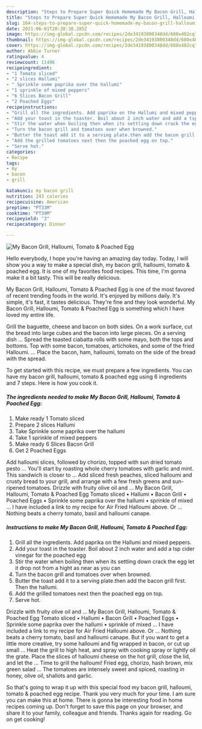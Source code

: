 ```yaml
---
description: "Steps to Prepare Super Quick Homemade My Bacon Grill, Halloumi, Tomato &amp;amp; Poached Egg"
title: "Steps to Prepare Super Quick Homemade My Bacon Grill, Halloumi, Tomato &amp;amp; Poached Egg"
slug: 164-steps-to-prepare-super-quick-homemade-my-bacon-grill-halloumi-tomato-and-amp-poached-egg
date: 2021-06-01T20:38:38.285Z
image: https://img-global.cpcdn.com/recipes/2de34193800348dd/680x482cq70/my-bacon-grill-halloumi-tomato-poached-egg-recipe-main-photo.jpg
thumbnail: https://img-global.cpcdn.com/recipes/2de34193800348dd/680x482cq70/my-bacon-grill-halloumi-tomato-poached-egg-recipe-main-photo.jpg
cover: https://img-global.cpcdn.com/recipes/2de34193800348dd/680x482cq70/my-bacon-grill-halloumi-tomato-poached-egg-recipe-main-photo.jpg
author: Abbie Turner
ratingvalue: 4
reviewcount: 11496
recipeingredient:
- "1 Tomato sliced"
- "2 slices Hallumi"
- " Sprinkle some paprika over the hallumi"
- "1 sprinkle of mixed peppers"
- "6 Slices Bacon Grill"
- "2 Poached Eggs"
recipeinstructions:
- "Grill all the ingredients. Add paprika on the Hallumi and mixed peppers."
- "Add your toast in the toaster. Boil about 2 inch water and add a tsp cider vinegar for the poached egg"
- "Stir the water when boiling then when its settling down crack the egg let it drop not from a hight as near as you can"
- "Turn the bacon grill and tomatoes over when browned."
- "Butter the toast add it to a serving plate.then add the bacon grill first. Then the hallumi."
- "Add the grilled tomatoes next then the poached egg on top."
- "Serve hot."
categories:
- Recipe
tags:
- my
- bacon
- grill

katakunci: my bacon grill 
nutrition: 243 calories
recipecuisine: American
preptime: "PT33M"
cooktime: "PT39M"
recipeyield: "3"
recipecategory: Dinner

---
```



![My Bacon Grill, Halloumi, Tomato &amp; Poached Egg](https://img-global.cpcdn.com/recipes/2de34193800348dd/680x482cq70/my-bacon-grill-halloumi-tomato-poached-egg-recipe-main-photo.jpg)

Hello everybody, I hope you're having an amazing day today. Today, I will show you a way to make a special dish, my bacon grill, halloumi, tomato &amp; poached egg. It is one of my favorites food recipes. This time, I'm gonna make it a bit tasty. This will be really delicious.

My Bacon Grill, Halloumi, Tomato &amp; Poached Egg is one of the most favored of recent trending foods in the world. It's enjoyed by millions daily. It's simple, it's fast, it tastes delicious. They're fine and they look wonderful. My Bacon Grill, Halloumi, Tomato &amp; Poached Egg is something which I have loved my entire life.

Grill the baguette, cheese and bacon on both sides. On a work surface, cut the bread into large cubes and the bacon into large pieces. On a serving dish … Spread the toasted ciabatta rolls with some mayo, both the tops and bottoms. Top with some bacon, tomatoes, artichokes, and some of the fried Halloumi. … Place the bacon, ham, halloumi, tomato on the side of the bread with the spread.


To get started with this recipe, we must prepare a few ingredients. You can have my bacon grill, halloumi, tomato &amp; poached egg using 6 ingredients and 7 steps. Here is how you cook it.

<!--inarticleads1-->

##### The ingredients needed to make My Bacon Grill, Halloumi, Tomato &amp; Poached Egg:

1. Make ready 1 Tomato sliced
1. Prepare 2 slices Hallumi
1. Take  Sprinkle some paprika over the hallumi
1. Take 1 sprinkle of mixed peppers
1. Make ready 6 Slices Bacon Grill
1. Get 2 Poached Eggs


Add halloumi slices, followed by chorizo, topped with sun dried tomato pesto … You&#39;ll start by roasting whole cherry tomatoes with garlic and mint. This sandwich is closer to … Add sliced fresh peaches, sliced halloumi and crusty bread to your grill, and arrange with a few fresh greens and sun-ripened tomatoes. Drizzle with fruity olive oil and … My Bacon Grill, Halloumi, Tomato &amp; Poached Egg Tomato sliced • Hallumi • Bacon Grill • Poached Eggs • Sprinkle some paprika over the hallumi • sprinkle of mixed … I have included a link to my recipe for Air Fried Halloumi above. Or … Nothing beats a cherry tomato, basil and halloumi canape. 

<!--inarticleads2-->

##### Instructions to make My Bacon Grill, Halloumi, Tomato &amp; Poached Egg:

1. Grill all the ingredients. Add paprika on the Hallumi and mixed peppers.
1. Add your toast in the toaster. Boil about 2 inch water and add a tsp cider vinegar for the poached egg
1. Stir the water when boiling then when its settling down crack the egg let it drop not from a hight as near as you can
1. Turn the bacon grill and tomatoes over when browned.
1. Butter the toast add it to a serving plate.then add the bacon grill first. Then the hallumi.
1. Add the grilled tomatoes next then the poached egg on top.
1. Serve hot.


Drizzle with fruity olive oil and … My Bacon Grill, Halloumi, Tomato &amp; Poached Egg Tomato sliced • Hallumi • Bacon Grill • Poached Eggs • Sprinkle some paprika over the hallumi • sprinkle of mixed … I have included a link to my recipe for Air Fried Halloumi above. Or … Nothing beats a cherry tomato, basil and halloumi canape. But if you want to get a little more creative, try some halloumi and fig wrapped in bacon, or cut up small … Heat the grill to high heat, and spray with cooking spray or lightly oil the grate. Place the slices of halloumi cheese on the hot grill, close the lid, and let the … Time to grill the halloumi! Fried egg, chorizo, hash brown, mix green salad … The tomatoes are intensely sweet and spiced, roasting in honey, olive oil, shallots and garlic. 

So that's going to wrap it up with this special food my bacon grill, halloumi, tomato &amp; poached egg recipe. Thank you very much for your time. I am sure you can make this at home. There is gonna be interesting food in home recipes coming up. Don't forget to save this page on your browser, and share it to your family, colleague and friends. Thanks again for reading. Go on get cooking!
